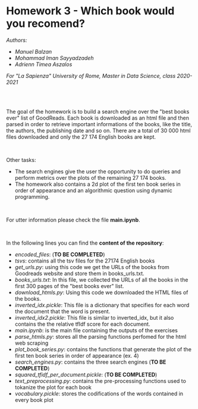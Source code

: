 # Homework 3 - Which book would you recomend?

_Authors:_
* _Manuel Balzan_
* _Mohammad Iman Sayyadzadeh_
* _Adrienn Timea Aszalos_

_For "La Sapienza" University of Rome, Master in Data Science, class 2020-2021_

<br>
<br>

The goal of the homework is to build a search engine over the "best books ever" list of GoodReads. Each book is downloaded as an html file and then parsed in order to retrieve important informations of the books, like the title, the authors, the publishing date and so on. There are a total of 30 000 html files downloaded and only the 27 174 English books are kept. 

<br>

Other tasks: 
* The search engines give the user the opportunity to do queries and perform metrics over the plots of the remaining 27 174 books.
* The homework also contains a 2d plot of the first ten book series in order of appearance and an algorithmic question using dynamic programming.

<br>

For utter information please check the file **main.ipynb**.

<br>

In the following lines you can find the **content of the repository**:
* _encoded_files_: (**TO BE COMPLETED**)
* _tsvs_: contains all the tsv files for the 27174 English books 
* _get_urls.py_: using this code we get the URLs of the books from Goodreads website and store them in books_urls.txt.
* _books_urls.txt_: In this file, we collected the URLs of all the books in the first 300 pages of the "best books ever" list.
* _download_htmls.py_: Using this code we downloaded the HTML files of the books.
* _inverted_idx.pickle_: This file is a dictionary that specifies for each word the document that the word is present.
* _inverted_idx2.pickle_: This file is similar to inverted_idx, but it also contains the the relative tfIdf score for each document.
* _main.ipynb_: is the main file containing the outputs of the exercises
* _parse_htmls.py_: stores all the parsing functions perfomed for the html web scraping 
* _plot_book_series.py_: contains the functions that generate the plot of the first ten book series in order of appearance (ex. 4)
* _search_engines.py_: contains the three search engines (**TO BE COMPLETED**)
* _squared_tfidf_per_document.pickle_: (**TO BE COMPLETED**)
* _text_preprocessing.py_: contains the pre-processing functions used to tokanize the plot for each book
* _vocabulary.pickle_: stores the codifications of the words contained in every book plot

